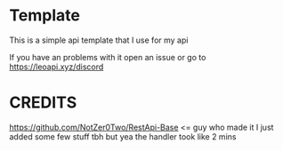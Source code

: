 # Template
This is a simple api template that I use for my api

If you have an problems with it open an issue
or go to https://leoapi.xyz/discord

# CREDITS
https://github.com/NotZer0Two/RestApi-Base <= guy who made it
I just added some few stuff tbh but yea the handler took like 2 mins
